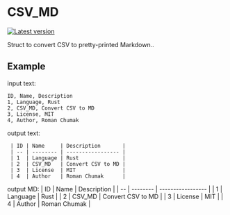 # CSV_MD
[![Latest version](https://img.shields.io/crates/v/csv_md.svg)](https://crates.io/crates/csv_md)

Struct to convert CSV to pretty-printed Markdown..

## Example

input text:
```shell
ID, Name, Description
1, Language, Rust
2, CSV_MD, Convert CSV to MD
3, License, MIT
4, Author, Roman Chumak
```

output text:
```shell
 | ID | Name     | Description       |
 | -- | -------- | ----------------- |
 | 1  | Language | Rust              |
 | 2  | CSV_MD   | Convert CSV to MD |
 | 3  | License  | MIT               |
 | 4  | Author   | Roman Chumak      |
```

output MD:
 | ID | Name     | Description       |
 | -- | -------- | ----------------- |
 | 1  | Language | Rust              |
 | 2  | CSV_MD   | Convert CSV to MD |
 | 3  | License  | MIT               |
 | 4  | Author   | Roman Chumak      |

